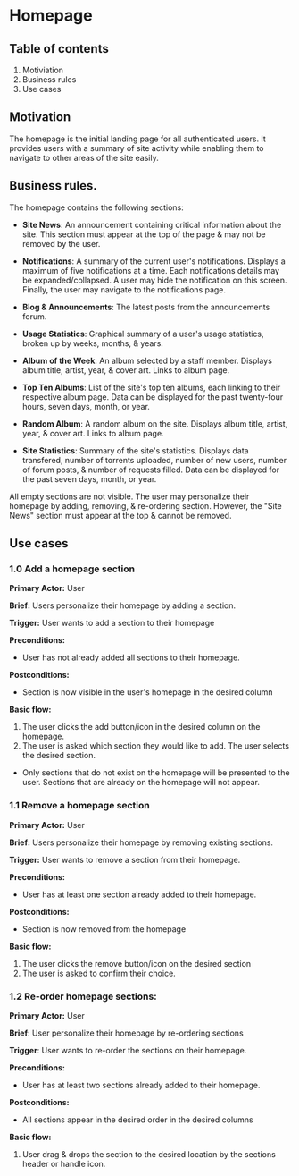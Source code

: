 # Homepage

## Table of contents

1. Motiviation
2. Business rules
3. Use cases

## Motivation

The homepage is the initial landing page for all authenticated users. It provides users with a summary of site activity while enabling them to navigate to other areas of the site easily.

## Business rules.

The homepage contains the following sections:

* **Site News**: An announcement containing critical information about the site. This section must appear at the top of the page & may not be removed by the user.

* **Notifications**: A summary of the current user's notifications. Displays a maximum of five notifications at a time. Each notifications details may be expanded/collapsed. A user may hide the notification on this screen. Finally, the user may navigate to the notifications page.

* **Blog & Announcements**: The latest posts from the announcements forum.

* **Usage Statistics**: Graphical summary of a user's usage statistics, broken up by weeks, months, & years.

* **Album of the Week**: An album selected by a staff member. Displays album title, artist, year, & cover art. Links to album page.

* **Top Ten Albums**: List of the site's top ten albums, each linking to their respective album page. Data can be displayed for the past twenty-four hours, seven days, month, or year.

* **Random Album**: A random album on the site. Displays album title, artist, year, & cover art. Links to album page.

* **Site Statistics**: Summary of the site's statistics. Displays data transfered, number of torrents uploaded, number of new users, number of forum posts, & number of requests filled. Data can be displayed for the past seven days, month, or year.

All empty sections are not visible. The user may personalize their homepage by adding, removing, & re-ordering section. However, the "Site News" section must appear at the top & cannot be removed.

## Use cases

### 1.0 Add a homepage section

**Primary Actor:** User

**Brief:** Users personalize their homepage by adding a section.

**Trigger:** User wants to add a section to their homepage

**Preconditions:**

* User has not already added all sections to their homepage.

**Postconditions:**

* Section is now visible in the user's homepage in the desired column

**Basic flow:**

1. The user clicks the add button/icon in the desired column on the homepage.
2. The user is asked which section they would like to add. The user selects the desired section.
  * Only sections that do not exist on the homepage will be presented to the user. Sections that are already on the homepage will not appear.

### 1.1 Remove a homepage section

**Primary Actor:** User

**Brief:** Users personalize their homepage by removing existing sections.

**Trigger:** User wants to remove a section from their homepage.

**Preconditions:**

* User has at least one section already added to their homepage.

**Postconditions:**

 * Section is now removed from the homepage

**Basic flow:**

1. The user clicks the remove button/icon on the desired section
2. The user is asked to confirm their choice.

### 1.2 Re-order homepage sections:

**Primary Actor:** User

**Brief**: User personalize their homepage by re-ordering sections

**Trigger**: User wants to re-order the sections on their homepage.

**Preconditions:**

* User has at least two sections already added to their homepage.

**Postconditions:**

* All sections appear in the desired order in the desired columns

**Basic flow:**

1. User drag & drops the section to the desired location by the sections header or handle icon.

